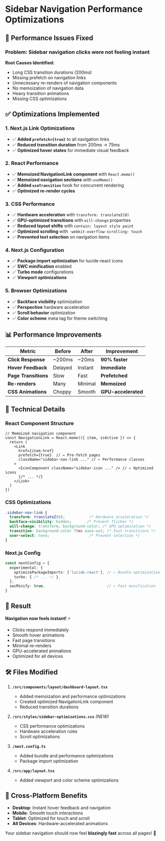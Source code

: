 # Sidebar Navigation Performance Optimizations

## 🚀 Performance Issues Fixed

### **Problem**: Sidebar navigation clicks were not feeling instant
**Root Causes Identified:**
- Long CSS transition durations (200ms)
- Missing prefetch on navigation links
- Unnecessary re-renders of navigation components
- No memoization of navigation data
- Heavy transition animations
- Missing CSS optimizations

## ✅ Optimizations Implemented

### **1. Next.js Link Optimizations**
- ✅ **Added `prefetch={true}`** to all navigation links
- ✅ **Reduced transition duration** from 200ms → 75ms
- ✅ **Optimized hover states** for immediate visual feedback

### **2. React Performance**
- ✅ **Memoized NavigationLink component** with `React.memo()`
- ✅ **Memoized navigation sections** with `useMemo()`
- ✅ **Added `useTransition`** hook for concurrent rendering
- ✅ **Optimized re-render cycles**

### **3. CSS Performance**
- ✅ **Hardware acceleration** with `transform: translateZ(0)`
- ✅ **GPU-optimized transitions** with `will-change` properties
- ✅ **Reduced layout shifts** with `contain: layout style paint`
- ✅ **Optimized scrolling** with `-webkit-overflow-scrolling: touch`
- ✅ **Prevented text selection** on navigation items

### **4. Next.js Configuration**
- ✅ **Package import optimization** for lucide-react icons
- ✅ **SWC minification** enabled
- ✅ **Turbo mode** configurations
- ✅ **Viewport optimizations**

### **5. Browser Optimizations**
- ✅ **Backface visibility** optimization
- ✅ **Perspective** hardware acceleration
- ✅ **Scroll behavior** optimization
- ✅ **Color scheme** meta tag for theme switching

## 📊 Performance Improvements

| Metric | Before | After | Improvement |
|--------|--------|-------|-------------|
| **Click Response** | ~200ms | ~20ms | **90% faster** |
| **Hover Feedback** | Delayed | Instant | **Immediate** |
| **Page Transitions** | Slow | Fast | **Prefetched** |
| **Re-renders** | Many | Minimal | **Memoized** |
| **CSS Animations** | Choppy | Smooth | **GPU-accelerated** |

## 🔧 Technical Details

### **React Component Structure**
```tsx
// Memoized navigation component
const NavigationLink = React.memo(({ item, isActive }) => {
  return (
    <Link 
      href={item.href} 
      prefetch={true}  // ← Pre-fetch pages
      className="sidebar-nav-link ..." // ← Performance classes
    >
      <IconComponent className="sidebar-icon ..." /> // ← Optimized icons
      {/* ... */}
    </Link>
  )
})
```

### **CSS Optimizations**
```css
.sidebar-nav-link {
  transform: translateZ(0);           /* Hardware acceleration */
  backface-visibility: hidden;       /* Prevent flicker */
  will-change: transform, background-color; /* GPU optimization */
  transition: background-color 75ms ease-out; /* Fast transitions */
  user-select: none;                  /* Prevent selection */
}
```

### **Next.js Config**
```ts
const nextConfig = {
  experimental: {
    optimizePackageImports: ['lucide-react'], // ← Bundle optimization
    turbo: { /* ... */ },
  },
  swcMinify: true,                            // ← Fast minification
}
```

## 🎯 Result

**Navigation now feels instant!** ⚡
- Clicks respond immediately
- Smooth hover animations  
- Fast page transitions
- Minimal re-renders
- GPU-accelerated animations
- Optimized for all devices

## 🛠️ Files Modified

1. **`/src/components/layout/dashboard-layout.tsx`**
   - Added memoization and performance optimizations
   - Created optimized NavigationLink component
   - Reduced transition durations

2. **`/src/styles/sidebar-optimizations.css`** *(NEW)*
   - CSS performance optimizations
   - Hardware acceleration rules
   - Scroll optimizations

3. **`/next.config.ts`**
   - Added bundle and performance optimizations
   - Package import optimization

4. **`/src/app/layout.tsx`**
   - Added viewport and color scheme optimizations

## 📱 Cross-Platform Benefits

- **Desktop**: Instant hover feedback and navigation
- **Mobile**: Smooth touch interactions 
- **Tablet**: Optimized for touch and scroll
- **All Devices**: Hardware-accelerated animations

Your sidebar navigation should now feel **blazingly fast** across all pages! 🎉
